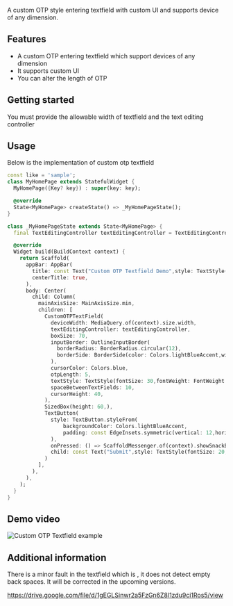 <!-- 
This README describes the package. If you publish this package to pub.dev,
this README's contents appear on the landing page for your package.

For information about how to write a good package README, see the guide for
[writing package pages](https://dart.dev/guides/libraries/writing-package-pages). 

For general information about developing packages, see the Dart guide for
[creating packages](https://dart.dev/guides/libraries/create-library-packages)
and the Flutter guide for
[developing packages and plugins](https://flutter.dev/developing-packages). 
-->

A custom OTP style entering textfield with custom UI and supports device of any dimension.

## Features

* A custom OTP entering textfield which support devices of any dimension
* It supports custom UI
* You can alter the length of OTP

## Getting started

You must provide the allowable width of textfield and the text editing controller 

## Usage

Below is the implementation of custom otp textfield

```dart
const like = 'sample';
class MyHomePage extends StatefulWidget {
  MyHomePage({Key? key}) : super(key: key);

  @override
  State<MyHomePage> createState() => _MyHomePageState();
}

class _MyHomePageState extends State<MyHomePage> {
  final TextEditingController textEditingController = TextEditingController();

  @override
  Widget build(BuildContext context) {
    return Scaffold(
      appBar: AppBar(
        title: const Text("Custom OTP Textfield Demo",style: TextStyle(fontSize: 20,fontWeight: FontWeight.bold),),
        centerTitle: true,
      ),
      body: Center(
        child: Column(
          mainAxisSize: MainAxisSize.min,
          children: [
            CustomOTPTextField(
              deviceWidth: MediaQuery.of(context).size.width,
              textEditingController: textEditingController,
              boxSize: 70,
              inputBorder: OutlineInputBorder(
                borderRadius: BorderRadius.circular(12),
                borderSide: BorderSide(color: Colors.lightBlueAccent,width: 5),
              ),
              cursorColor: Colors.blue,
              otpLength: 5,
              textStyle: TextStyle(fontSize: 30,fontWeight: FontWeight.bold),
              spaceBetweenTextFields: 10,
              cursorHeight: 40,
            ),
            SizedBox(height: 60,),
            TextButton(
              style: TextButton.styleFrom(
                  backgroundColor: Colors.lightBlueAccent,
                  padding: const EdgeInsets.symmetric(vertical: 12,horizontal: 16)
              ),
              onPressed: () => ScaffoldMessenger.of(context).showSnackBar(SnackBar(content: Text("Text is: ${textEditingController.text}",style: TextStyle(fontSize: 15,fontWeight: FontWeight.bold),))),
              child: const Text("Submit",style: TextStyle(fontSize: 20,fontWeight: FontWeight.w600,color: Colors.white),),
            )
          ],
        ),
      ),
    );
  }
}
```

## Demo video
![Custom OTP Textfield example](https://user-images.githubusercontent.com/54674615/229271690-bb1a95fa-4168-477c-9fd9-1fd9cff70fdc.gif)

## Additional information

There is a minor fault in the textfield which is , it does not detect empty back spaces. It will be corrected in the upcoming versions.

https://drive.google.com/file/d/1gEGLSinwr2a5FzGn6Z8l1zdu9ci1Ros5/view
